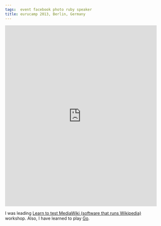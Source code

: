 ```yaml
---
tags:  event facebook photo ruby speaker
title: eurucamp 2013, Berlin, Germany
---
```

<iframe src="https://www.facebook.com/plugins/post.php?href=https%3A%2F%2Fwww.facebook.com%2Fmedia%2Fset%2F%3Fset%3Da.10154165004092290.1073741908.735252289%26type%3D3&width=500" width="500" height="597" style="border:none;overflow:hidden" scrolling="no" frameborder="0" allowTransparency="true"></iframe>

I was leading [Learn to test MediaWiki (software that runs Wikipedia)](http://2013.eurucamp.org/guide) workshop. Also, I have learned to play [Go](https://en.wikipedia.org/wiki/Go_%28game%29).
